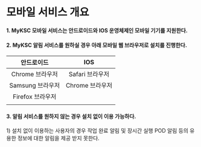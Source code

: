 # 모바일 서비스 개요

#### 1. MyKSC 모바일 서비스는 안드로이드와 IOS 운영체제인 모바일 기기를 지원한다.

#### 2. MyKSC 알림 서비스를 원하실 경우 아래 모바일 웹 브라우저로 설치를 진행한다.

|     안드로이드    |     IOS     |
| :----------: | :---------: |
|  Chrome 브라우저 | Safari 브라우저 |
| Samsung 브라우저 | Chrome 브라우저 |
| Firefox 브라우저 |             |
|              |             |

#### 3. 알림 서비스를 원하지 않는 경우 설치 없이 이용 가능하다.

1\) 설치 없이 이용하는 사용자의 경우 작업 완료 알림 및 장시간 실행 POD 알림 등의 유용한 정보에 대한 알림을 제공 받지 못한다.
